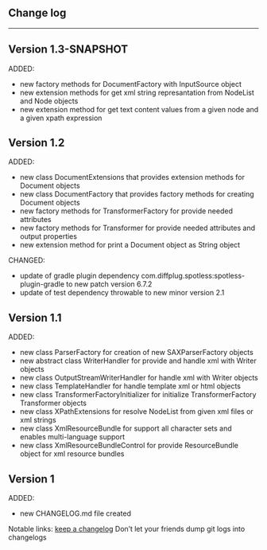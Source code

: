 ## Change log
----------------------

Version 1.3-SNAPSHOT
-------------

ADDED:

- new factory methods for DocumentFactory with InputSource object
- new extension methods for get xml string represantation from NodeList and Node objects
- new extension method for get text content values from a given node and a given xpath expression

Version 1.2
-------------

ADDED:

- new class DocumentExtensions that provides extension methods for Document objects
- new class DocumentFactory that provides factory methods for creating Document objects
- new factory methods for TransformerFactory for provide needed attributes
- new factory methods for Transformer for provide needed attributes and output properties
- new extension method for print a Document object as String object

CHANGED:

- update of gradle plugin dependency com.diffplug.spotless:spotless-plugin-gradle to new patch version 6.7.2
- update of test dependency throwable to new minor version 2.1

Version 1.1
-------------

ADDED:

- new class ParserFactory for creation of new SAXParserFactory objects
- new abstract class WriterHandler for provide and handle xml with Writer objects
- new class OutputStreamWriterHandler for handle xml with Writer objects
- new class TemplateHandler for handle template xml or html objects
- new class TransformerFactoryInitializer for initialize TransformerFactory Transformer objects
- new class XPathExtensions for resolve NodeList from given xml files or xml strings
- new class XmlResourceBundle for support all character sets and enables multi-language support
- new class XmlResourceBundleControl for provide ResourceBundle object for xml resource bundles

Version 1
-------------

ADDED:

- new CHANGELOG.md file created

Notable links:
[keep a changelog](http://keepachangelog.com/en/1.0.0/) Don’t let your friends dump git logs into changelogs
